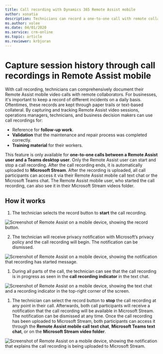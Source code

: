 ```yaml
---
title: Call recording with Dynamics 365 Remote Assist mobile
author: xonatia
description: Technicians can record a one-to-one call with remote collaborators
ms.author: xolee
ms.date: 04/01/2020
ms.service: crm-online
ms.topic: article
ms.reviewer: krbjoran
---
```

# Capture session history through call recordings in Remote Assist mobile

With call recording, technicians can comprehensively document their Remote Assist mobile video calls with remote collaborators. For businesses, it's important to keep a record of different incidents on a daily basis. Oftentimes, these records are kept through paper trails or text-based collateral. By capturing and tracking Remote Assist video sessions, operations managers, technicians, and business decision makers can use call recordings for: 

- Reference for **follow-up work**.
- **Validation** that the maintenance and repair process was completed correctly.
- **Training material** for their workers.

This feature is only available for **one-to-one calls between a Remote Assist user and a Teams desktop user**. Only the Remote Assist user can start and stop a call recording. After the call recording ends, it is automatically uploaded to **Microsoft Stream**. After the recording is uploaded, all call participants can access it via their Remote Assist mobile call text chat or the Microsoft Teams chat. The Remote Assist mobile user, who started the call recording, can also see it in their Microsoft Stream videos folder.

## How it works

1. The technician selects the record button to **start** the call recording. 

![Screenshot of Remote Assist on a mobile device, showing the record button.](./media/rec_1.PNG)

2. The technician will receive privacy notification with Microsoft’s privacy policy and the call recording will begin. The notification can be dismissed. 

![Screenshot of Remote Assist on a mobile device, showing the notification that recording has started message.](./media/recorder_2.png)

1. During all parts of the call, the technician can see that the call recording is in progress as seen in the **call recording indicator** in the text chat. 

![Screenshot of Remote Assist on a mobile device, showing the text chat and a recording indicator in the top-right corner of the screen.](./media/textchatrecorder.PNG)

1. The technician can select the record button to **stop** the call recording at any point in their call. Afterwards, both call participants will receive a notification that the call recording will be available in Microsoft Stream. The notification can be dismissed at any time. Once the call recording has been uploaded to Microsoft Stream, both participants can access it through the **Remote Assist mobile call text chat**, **Microsoft Teams text chat**, or on the **Microsoft Stream video folder**. 

![Screenshot of Remote Assist on a mobile device, showing the notification that explains the call recording is being uploaded to Microsoft Stream. ](./media/recorder_4.png)

